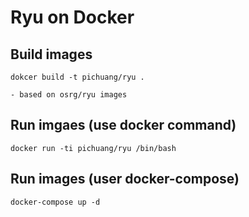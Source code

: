 Ryu on Docker
=============

## Build images
```
dokcer build -t pichuang/ryu .
```
    - based on osrg/ryu images

## Run imgaes (use docker command)
```
docker run -ti pichuang/ryu /bin/bash
```

## Run images (user docker-compose)
```
docker-compose up -d
```


